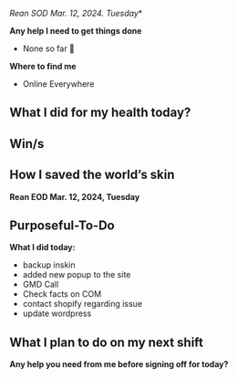 *Rean SOD Mar. 12, 2024.  Tuesday**

**Any help I need to get things done**
- None so far 🙏

**Where to find me** 
- Online Everywhere

**What I did for my health today?**
- 

**Win/s**
- 
 
**How I saved the world’s skin**
- 


**Rean EOD Mar. 12, 2024,  Tuesday**

**Purposeful-To-Do**
- 

**What I did today:**
- backup inskin
- added new popup to the site
- GMD Call
- Check facts on COM
- contact shopify regarding issue
- update wordpress

**What I plan to do on my next shift**
- 

**Any help you need from me before signing off for today?**
